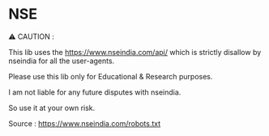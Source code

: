 # NSE

⚠ CAUTION :

This lib uses the https://www.nseindia.com/api/ which is strictly disallow by nseindia for all the user-agents.

Please use this lib only for Educational & Research purposes.

I am not liable for any future disputes with nseindia.

So use it at your own risk.

Source : https://www.nseindia.com/robots.txt
